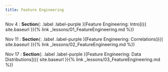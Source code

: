 ```yaml
---
title: Feature Engineering
---
```


Nov 4
: **Section**{: .label .label-purple }[Feature Engineering: Intro]({{ site.baseurl }}{% link _lessons/01_FeatureEngineering.md %})  

Nov 11
: **Section**{: .label .label-purple }[Feature Engineering: Correlations]({{ site.baseurl }}{% link _lessons/02_FeatureEngineering.md %}) 

Nov 17
: **Section**{: .label .label-purple }[Feature Engineering: Data Distributions]({{ site.baseurl }}{% link _lessons/03_FeatureEngineering.md %})
  